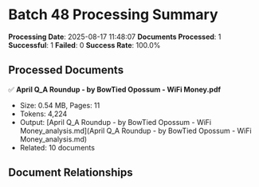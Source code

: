 # Batch 48 Processing Summary

**Processing Date**: 2025-08-17 11:48:07
**Documents Processed**: 1
**Successful**: 1
**Failed**: 0
**Success Rate**: 100.0%

## Processed Documents

✅ **April Q_A Roundup - by BowTied Opossum - WiFi Money.pdf**
   - Size: 0.54 MB, Pages: 11
   - Tokens: 4,224
   - Output: [April Q_A Roundup - by BowTied Opossum - WiFi Money_analysis.md](April Q_A Roundup - by BowTied Opossum - WiFi Money_analysis.md)
   - Related: 10 documents

## Document Relationships
